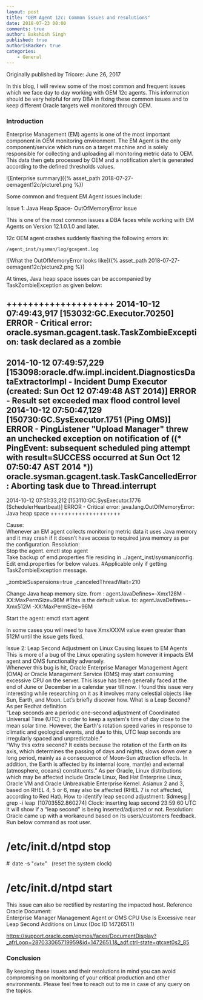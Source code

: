```yaml
---
layout: post
title: "OEM Agent 12c: Common issues and resolutions"
date: 2018-07-23 00:00
comments: true
author: Bakshish Singh
published: true
authorIsRacker: true
categories:
    - General
---
```


Originally published by Tricore: June 26, 2017

In this blog, I will review some of the most common and frequent issues which we face day to day working with OEM 12c agents. This information should be very helpful for any DBA in fixing these common issues and to keep different Oracle targets well monitored through OEM.

<!-- more -->

### Introduction

Enterprise Management (EM) agents is one of the most important component in OEM monitoring environment. The EM Agent is the only component/service which runs on a target machine and is solely responsible for collecting and uploading all monitoring metric data to OEM. This data then gets processed by OEM and a notification alert is generated according to the defined thresholds values.

![Enterprise summary]({% asset_path 2018-07-27-oemagent12c/picture1.png %})

Some common and frequent EM Agent issues include:

Issue 1:  Java Heap Space- OutOfMemoryError issue

This is one of the most common issues a DBA faces while working with EM Agents
on Version 12.1.0.1.0 and later.

12c OEM agent crashes suddenly flashing the following errors in:

``/agent_inst/sysman/log/gcagent.log ``

![What the OutOfMemoryError looks like]({% asset_path 2018-07-27-oemagent12c/picture2.png %})

At times, Java heap space issues can be accompanied by TaskZombieException as given below:

++++++++++++++++++++
2014-10-12 07:49:43,917 [153032:GC.Executor.70250] ERROR - Critical error:
oracle.sysman.gcagent.task.TaskZombieException: task declared as a zombie
--
2014-10-12 07:49:57,229 [153098:oracle.dfw.impl.incident.DiagnosticsDataExtractorImpl - Incident Dump Executor (created: Sun Oct 12 07:49:48 AST 2014)] ERROR - Result set exceeded max flood control level
2014-10-12 07:50:47,129 [150730:GC.SysExecutor.1751 (Ping OMS)] ERROR - PingListener "Upload Manager" threw an unchecked exception on notification of ((* PingEvent: subsequent scheduled ping attempt with result=SUCCESS occurred at Sun Oct 12 07:50:47 AST 2014 *))
oracle.sysman.gcagent.task.TaskCancelledError: Aborting task due to Thread.interrupt
--
2014-10-12 07:51:33,212 [153110:GC.SysExecutor.1776 (SchedulerHeartbeat)] ERROR - Critical error:
java.lang.OutOfMemoryError: Java heap space
++++++++++++++++++++


Cause:  
Whenever an EM agent collects monitoring metric data it uses Java memory and it may crash if it doesn’t have access to required java memory as per the configuration.
Resolution:  
Stop the agent.
                emctl stop agent  
Take backup of emd.properties file residing in ../agent_inst/sysman/config.
Edit emd.properties for below values. #Applicable only if getting TaskZombieException message.

_zombieSuspensions=true
_canceledThreadWait=210

Change Java heap memory size.
from :
agentJavaDefines=-Xmx128M -XX:MaxPermSize=96M  #This is the default value.
to:
agentJavaDefines=-Xmx512M -XX:MaxPermSize=96M

Start the agent:
emctl start agent

In some cases you will need to have XmxXXXM value even greater than 512M until the issue gets fixed.

Issue 2:
Leap Second Adjustment on Linux Causing Issues to EM Agents
This is more of a bug of the Linux operating system however it impacts EM agent and OMS functionality adversely.  
Whenever this bug is hit, Oracle Enterprise Manager Management Agent (OMA) or Oracle Management Service (OMS) may start consuming excessive CPU on the server. This issue has been generally faced at the end of June or December in a calendar year till now.
I found this issue very interesting while researching on it as it involves many celestial objects like Sun, Earth, and Moon. Let’s briefly discover how.
What is a Leap Second?
As per Redhat definition  
“Leap seconds are a periodic one-second adjustment of Coordinated Universal Time (UTC) in order to keep a system's time of day close to the mean solar time. However, the Earth's rotation speed varies in response to climatic and geological events, and due to this, UTC leap seconds are irregularly spaced and unpredictable.”  
 “Why this extra second? It exists because the rotation of the Earth on its axis, which determines the passing of days and nights, slows down over a long period, mainly as a consequence of Moon-Sun attraction effects. In addition, the Earth is affected by its internal (core, mantle) and external (atmosphere, oceans) constituents.”
As per Oracle, Linux distributions which may be affected include Oracle Linux, Red Hat Enterprise Linux, Oracle VM and Oracle Unbreakable Enterprise Kernel. Asianux 2 and 3, based on RHEL 4, 5 or 6, may also be affected (RHEL 7 is not affected, according to Red Hat).
How to identify leap second adjustment:
$dmesg | grep -i leap
 [10703552.860274] Clock: inserting leap second 23:59:60 UTC
It will show if a “leap second” is being inserted/adjusted or not.
Resolution:
Oracle came up with a workaround based on its users/customers feedback.
Run below command as root user.
# /etc/init.d/ntpd stop
#  date -s "`date`"    (reset the system clock)
# /etc/init.d/ntpd start
This issue can also be rectified by restarting the impacted host.
Reference Oracle Document:  
Enterprise Manager Management Agent or OMS CPU Use Is Excessive near Leap Second Additions on Linux (Doc ID 1472651.1)

https://support.oracle.com/epmos/faces/DocumentDisplay?_afrLoop=287033065719959&id=1472651.1&_adf.ctrl-state=qtcxet0s2_85

### Conclusion

By keeping these issues and their resolutions in mind you can avoid compromising on monitoring of your critical production and other environments.  Please feel free to reach out to me in case of any query on the topics.  
 
